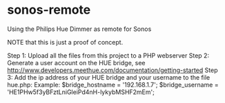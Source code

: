 # sonos-remote
Using the Philips Hue Dimmer as remote for Sonos

NOTE that this is just a proof of concept.

Step 1: Upload all the files from this project to a PHP webserver
Step 2: Generate a user account on the HUE bridge, see http://www.developers.meethue.com/documentation/getting-started
Step 3: Add the ip address of your HUE bridge and your username to the file hue.php:
Example:
$bridge_hostname = '192.168.1.7';
$bridge_username = 'HE1PHw5f3yBFztLniGleiPd4nH-lykybMSHF2mEm';
